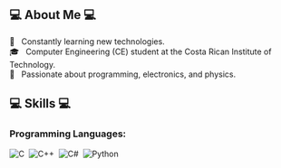 ## 💻 About Me 💻

🧭 &nbsp; Constantly learning new technologies.\
🎓 &nbsp; Computer Engineering (CE) student at the Costa Rican Institute of Technology.\
🗻 &nbsp; Passionate about programming, electronics, and physics.

## 💻 Skills 💻

### Programming Languages:
![C](https://img.shields.io/badge/-C-05122A?style=flat&logo=C&logoColor=white)&nbsp;
![C++](https://img.shields.io/badge/-C++-05122A?style=flat&logo=C%2B%2B&logoColor=white)&nbsp;
![C#](https://img.shields.io/badge/C%23%20-05122A?&style=flat&logo=c-sharp&logoColor=white)&nbsp;
![Python](https://img.shields.io/badge/-Python-05122A?style=flat&logo=python&logoColor=white)&nbsp;
